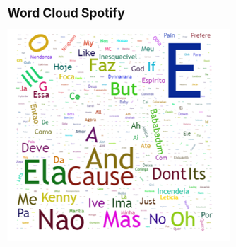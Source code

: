 # Word Cloud Spotify

![wordCloudSpotify](https://github.com/FranciscoWallison/wordCloudSpotify/blob/main/image/nuvem_palavras.png)

